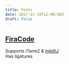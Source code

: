 ```yaml
---
title: Fonts
date: 2017-11-18T12:00:00Z
draft: false
---
```

## [FiraCode](https://github.com/tonsky/FiraCode)
Supports iTerm2 & [IntelliJ](https://github.com/tonsky/FiraCode/wiki/Intellij-products-instructions)  
Has ligatures  

